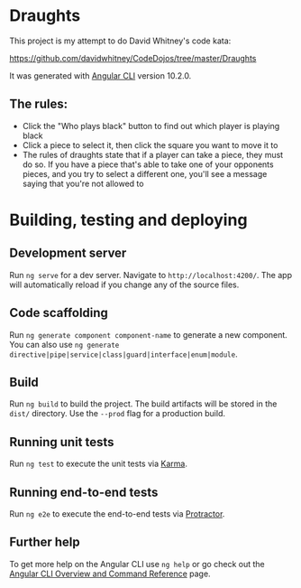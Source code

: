 # Draughts

This project is my attempt to do David Whitney's code kata: 

https://github.com/davidwhitney/CodeDojos/tree/master/Draughts

It was generated with [Angular CLI](https://github.com/angular/angular-cli) version 10.2.0.

## The rules: 
- Click the "Who plays black" button to find out which player is playing black
- Click a piece to select it, then click the square you want to move it to
- The rules of draughts state that if a player can take a piece, they must do so. If you have a piece that's able to take one of your opponents pieces, and you try to select a different one, you'll see a message saying that you're not allowed to

# Building, testing and deploying
## Development server

Run `ng serve` for a dev server. Navigate to `http://localhost:4200/`. The app will automatically reload if you change any of the source files.

## Code scaffolding

Run `ng generate component component-name` to generate a new component. You can also use `ng generate directive|pipe|service|class|guard|interface|enum|module`.

## Build

Run `ng build` to build the project. The build artifacts will be stored in the `dist/` directory. Use the `--prod` flag for a production build.

## Running unit tests

Run `ng test` to execute the unit tests via [Karma](https://karma-runner.github.io).

## Running end-to-end tests

Run `ng e2e` to execute the end-to-end tests via [Protractor](http://www.protractortest.org/).

## Further help

To get more help on the Angular CLI use `ng help` or go check out the [Angular CLI Overview and Command Reference](https://angular.io/cli) page.
